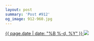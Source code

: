 ```yaml
---
layout: post
summary: 'Post #912'
og_image: 912-960.jpg
---
```


<p>
 <time>
  <a href="/912">
   {{ page.date | date: "%B %-d, %Y" }}
  </a>
 </time>
 <a href="/912">
  <img data-taken="10/7/2019" sizes="(min-width: 700px) 50vw, calc(100vw - 2rem)" src="{{ site.assets_url }}/912-480.jpg" srcset="{{ site.assets_url }}/912-240.jpg 240w, {{ site.assets_url }}/912-480.jpg 480w, {{ site.assets_url }}/912-720.jpg 720w, {{ site.assets_url }}/912-960.jpg 960w"/>
 </a>
</p>
